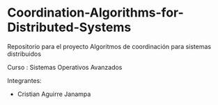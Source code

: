 # Coordination-Algorithms-for-Distributed-Systems
Repositorio para el proyecto Algoritmos de coordinación para sistemas distribuidos

Curso : Sistemas Operativos Avanzados

Integrantes:
- Cristian Aguirre Janampa
